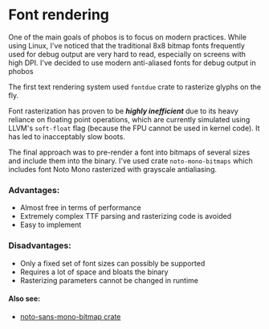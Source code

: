 # Font rendering

One of the main goals of phobos is to focus on modern practices. While using Linux, I've noticed that the traditional 8x8 bitmap fonts frequently used for debug output are very hard to read, especially on screens with high DPI. I've decided to use modern anti-aliased fonts for debug output in phobos

The first text rendering system used `fontdue` crate to rasterize glyphs on the fly.

Font rasterization has proven to be ***highly inefficient*** due to its heavy reliance on floating point operations, which are currently simulated using LLVM's `soft-float` flag (because the FPU cannot be used in kernel code). It has led to inacceptably slow boots.

The final approach was to pre-render a font into bitmaps of several sizes and include them into the binary. I've used crate `noto-mono-bitmaps` which includes font Noto Mono rasterized with grayscale antialiasing.

### Advantages:
- Almost free in terms of performance
- Extremely complex TTF parsing and rasterizing code is avoided
- Easy to implement
### Disadvantages:
- Only a fixed set of font sizes can possibly be supported
- Requires a lot of space and bloats the binary
- Rasterizing parameters cannot be changed in runtime

#### Also see:
- [noto-sans-mono-bitmap crate](https://github.com/phip1611/noto-sans-mono-bitmap-rs)